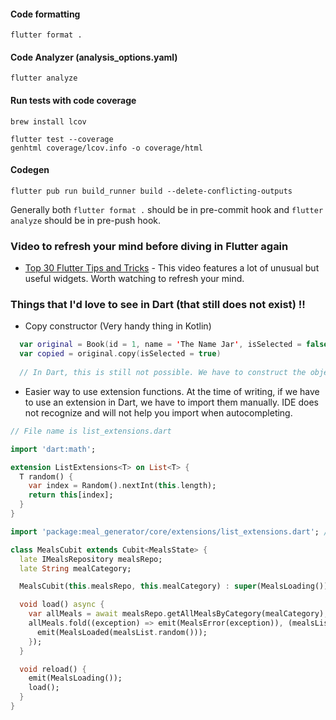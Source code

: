 #### Code formatting
```
flutter format .
```

#### Code Analyzer (analysis_options.yaml)
```
flutter analyze
```

#### Run tests with code coverage
```
brew install lcov
```
```
flutter test --coverage
genhtml coverage/lcov.info -o coverage/html
```

#### Codegen
```
flutter pub run build_runner build --delete-conflicting-outputs
```

Generally both `flutter format .` should be in pre-commit hook and `flutter analyze` should be in pre-push hook.


### Video to refresh your mind before diving in Flutter again
* [Top 30 Flutter Tips and Tricks](https://www.youtube.com/watch?v=5vDq5DXXxss) - This video features a lot of unusual but useful widgets. Worth watching to refresh your mind.


### Things that I'd love to see in Dart (that still does not exist) !!
- Copy constructor (Very handy thing in Kotlin)
```kt
  var original = Book(id = 1, name = 'The Name Jar', isSelected = false)
  var copied = original.copy(isSelected = true)
  
  // In Dart, this is still not possible. We have to construct the object manually :(
```
- Easier way to use extension functions.
At the time of writing, if we have to use an extension in Dart, we have to import them manually. IDE does not recognize and will not help you import when autocompleting.
```dart
// File name is list_extensions.dart

import 'dart:math';

extension ListExtensions<T> on List<T> {
  T random() {
    var index = Random().nextInt(this.length);
    return this[index];
  }
}
```
```dart
import 'package:meal_generator/core/extensions/list_extensions.dart'; // We have to import manually!!!

class MealsCubit extends Cubit<MealsState> {
  late IMealsRepository mealsRepo;
  late String mealCategory;

  MealsCubit(this.mealsRepo, this.mealCategory) : super(MealsLoading());

  void load() async {
    var allMeals = await mealsRepo.getAllMealsByCategory(mealCategory);
    allMeals.fold((exception) => emit(MealsError(exception)), (mealsList) {
      emit(MealsLoaded(mealsList.random()));
    });
  }

  void reload() {
    emit(MealsLoading());
    load();
  }
}
```
